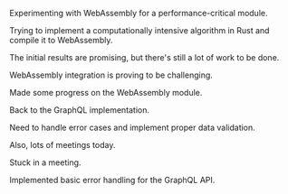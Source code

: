 Experimenting with WebAssembly for a performance-critical module.

Trying to implement a computationally intensive algorithm in Rust and compile it to WebAssembly.

The initial results are promising, but there's still a lot of work to be done.

WebAssembly integration is proving to be challenging.

Made some progress on the WebAssembly module.

Back to the GraphQL implementation.

Need to handle error cases and implement proper data validation.

Also, lots of meetings today.

Stuck in a meeting.

Implemented basic error handling for the GraphQL API.